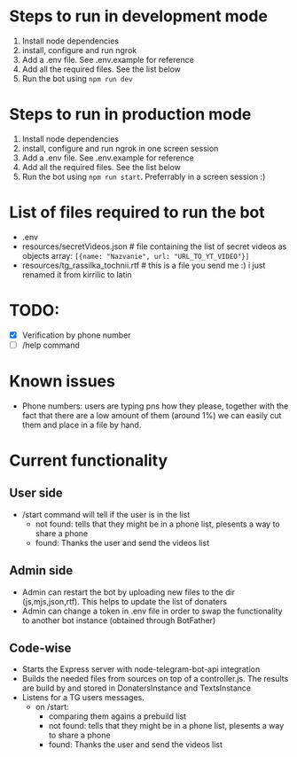 # Steps to run in development mode
1. Install node dependencies
2. install, configure and run ngrok
3. Add a .env file. See .env.example for reference
4. Add all the required files. See the list below
5. Run the bot using `npm run dev`

# Steps to run in production mode
1. Install node dependencies
2. install, configure and run ngrok in one screen session
3. Add a .env file. See .env.example for reference
4. Add all the required files. See the list below
5. Run the bot using `npm run start`. Preferrably in a screen session :)

# List of files required to run the bot
- .env
- resources/secretVideos.json           # file containing the list of secret videos as objects array: `[{name: "Nazvanie", url: "URL_TO_YT_VIDEO"}]`
- resources/tg_rassilka_tochnii.rtf     # this is a file you send me :) i just renamed it from kirrilic to latin


# TODO:
- [X] Verification by phone number
- [ ] /help command

# Known issues
- Phone numbers: users are typing pns how they please, together with the fact that there are a low amount of them (around 1%) we can easily cut them and place in a file by hand.

# Current functionality
## User side
- /start command will tell if the user is in the list
  - not found: tells that they might be in a phone list, plesents a way to share a phone
  - found: Thanks the user and send the videos list

## Admin side
- Admin can restart the bot by uploading new files to the dir (js,mjs,json,rtf). This helps to update the list of donaters
- Admin can change a token in .env file in order to swap the functionality to another bot instance (obtained through BotFather)

## Code-wise
- Starts the Express server with node-telegram-bot-api integration
- Builds the needed files from sources on top of a controller.js. 
The results are build by and stored in DonatersInstance and TextsInstance
- Listens for a TG users messages. 
  - on /start: 
    - comparing them agains a prebuild list
    - not found: tells that they might be in a phone list, plesents a way to share a phone
    - found: Thanks the user and send the videos list

  
 

